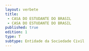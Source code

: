 ```yaml
---
layout: verbete
title:
 - CASA DO ESTUDANTE DO BRASIL
 - CASA DO ESTUDANTE DO BRASIL
published: true
edition: 1  
type: T
subtype: Entidade da Sociedade Civil
---
```


